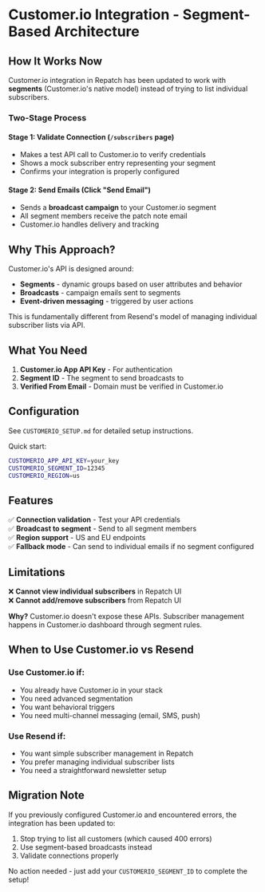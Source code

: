 # Customer.io Integration - Segment-Based Architecture

## How It Works Now

Customer.io integration in Repatch has been updated to work with **segments** (Customer.io's native model) instead of trying to list individual subscribers.

### Two-Stage Process

#### Stage 1: Validate Connection (`/subscribers` page)
- Makes a test API call to Customer.io to verify credentials
- Shows a mock subscriber entry representing your segment
- Confirms your integration is properly configured

#### Stage 2: Send Emails (Click "Send Email")
- Sends a **broadcast campaign** to your Customer.io segment
- All segment members receive the patch note email
- Customer.io handles delivery and tracking

## Why This Approach?

Customer.io's API is designed around:
- **Segments** - dynamic groups based on user attributes and behavior
- **Broadcasts** - campaign emails sent to segments
- **Event-driven messaging** - triggered by user actions

This is fundamentally different from Resend's model of managing individual subscriber lists via API.

## What You Need

1. **Customer.io App API Key** - For authentication
2. **Segment ID** - The segment to send broadcasts to
3. **Verified From Email** - Domain must be verified in Customer.io

## Configuration

See `CUSTOMERIO_SETUP.md` for detailed setup instructions.

Quick start:
```bash
CUSTOMERIO_APP_API_KEY=your_key
CUSTOMERIO_SEGMENT_ID=12345
CUSTOMERIO_REGION=us
```

## Features

✅ **Connection validation** - Test your API credentials  
✅ **Broadcast to segment** - Send to all segment members  
✅ **Region support** - US and EU endpoints  
✅ **Fallback mode** - Can send to individual emails if no segment configured  

## Limitations

❌ **Cannot view individual subscribers** in Repatch UI  
❌ **Cannot add/remove subscribers** from Repatch UI  

**Why?** Customer.io doesn't expose these APIs. Subscriber management happens in Customer.io dashboard through segment rules.

## When to Use Customer.io vs Resend

### Use Customer.io if:
- You already have Customer.io in your stack
- You need advanced segmentation
- You want behavioral triggers
- You need multi-channel messaging (email, SMS, push)

### Use Resend if:
- You want simple subscriber management in Repatch
- You prefer managing individual subscriber lists
- You need a straightforward newsletter setup

## Migration Note

If you previously configured Customer.io and encountered errors, the integration has been updated to:
1. Stop trying to list all customers (which caused 400 errors)
2. Use segment-based broadcasts instead
3. Validate connections properly

No action needed - just add your `CUSTOMERIO_SEGMENT_ID` to complete the setup!


